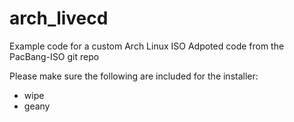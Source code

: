 # arch_livecd
Example code for a custom Arch Linux ISO
Adpoted code from the PacBang-ISO git repo

Please make sure the following are included for the installer:

- wipe
- geany
